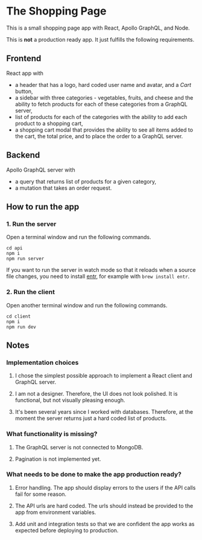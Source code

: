 # The Shopping Page

This is a small shopping page app with React, Apollo GraphQL, and Node.

This is **not** a production ready app. It just fulfills the following requirements.

## Frontend

React app with

- a header that has a logo, hard coded user name and avatar, and a *Cart* button,
- a sidebar with three categories - vegetables, fruits, and cheese and the ability to fetch products for each of these categories from a GraphQL server,
- list of products for each of the categories with the ability to add each product to a shopping cart,
- a shopping cart modal that provides the ability to see all items added to the cart, the total price, and to place the order to a GraphQL server.

## Backend

Apollo GraphQL server with

- a query that returns list of products for a given category,
- a mutation that takes an order request.

## How to run the app

### 1. Run the server

Open a terminal window and run the following commands.

```
cd api
npm i
npm run server
```

If you want to run the server in watch mode so that it reloads when a source file changes, you need to install [entr](http://eradman.com/entrproject/),
for example with `brew install entr`.

### 2. Run the client

Open another terminal window and run the following commands.

```
cd client
npm i
npm run dev
```

## Notes

### Implementation choices

1. I chose the simplest possible approach to implement a React client and GraphQL server.

2. I am not a designer. Therefore, the UI does not look polished. It is functional, but not visually pleasing enough.

3. It's been several years since I worked with databases. Therefore, at the moment the server returns just a hard coded list of products.

### What functionality is missing?

1. The GraphQL server is not connected to MongoDB.

2. Pagination is not implemented yet.

### What needs to be done to make the app production ready?

 1. Error handling. The app should display errors to the users if the API calls fail for some reason.

 2. The API urls are hard coded. The urls should instead be provided to the app from environment variables.

 3. Add unit and integration tests so that we are confident the app works as expected before deploying to production.
